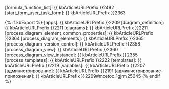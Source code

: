 [formula_function_list]: {{ kbArticleURLPrefix }}2492
[start_form_user_task_form]: {{ kbArticleURLPrefix }}2363

{% if kbExport %}
[apps]: {{ kbArticleURLPrefix }}2209
[diagram_definition]: {{ kbArticleURLPrefix }}2211
[diagrams]: {{ kbArticleURLPrefix }}2211
[process_diagram_element_common_properties]: {{ kbArticleURLPrefix }}2364
[process_diagram_elements]: {{ kbArticleURLPrefix }}2365
[process_diagram_version_control]: {{ kbArticleURLPrefix }}2358
[process_diagram_view]: {{ kbArticleURLPrefix }}2360
[process_diagram_view_instance]: {{ kbArticleURLPrefix }}2355
[process_templates]: {{ kbArticleURLPrefix }}2222
[templates]: {{ kbArticleURLPrefix }}2219
[variables]: {{ kbArticleURLPrefix }}2207
[администрирование]: {{ kbArticleURLPrefix }}2191
[администрирование-приложения]: {{ kbArticleURLPrefix }}2209#mcetoc_1gjrm25045
{% endif %}
